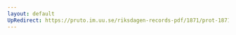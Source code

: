 ```yaml
---
layout: default
UpRedirect: https://pruto.im.uu.se/riksdagen-records-pdf/1871/prot-1871--ak--204.pdf
---
```


